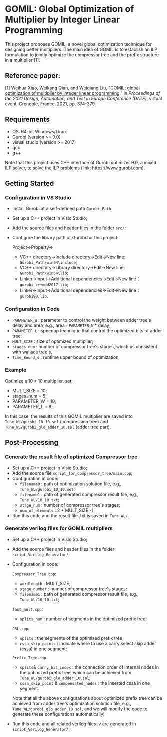 # GOMIL: Global Optimization of Multiplier by Integer Linear Programming
This project proposes GOMIL, a novel global optimization technique for designing better multipliers. The main idea of GOMIL is to establish an ILP formulation to jointly optimize the compressor tree and the prefix structure in a multiplier [1].

## Reference paper:
[1] Weihua Xiao, Weikang Qian, and Weiqiang Liu, "[GOMIL: global optimization of multiplier by integer linear programming](https://umji.sjtu.edu.cn/~wkqian/papers/Xiao_Qian_Liu_GOMIL_Global_Optimization_of_Multiplier_by_Integer_Linear_Programming.pdf)," in *Proceedings of the 2021 Design, Automation, and Test in Europe Conference (DATE)*, virtual event, Grenoble, France, 2021, pp. 374-379.

## Requirements
- OS: 64-bit Windows/Linux
- Gurobi (version >= 9.0)
- visual studio (version >= 2017)
- gcc
- g++

Note that this project uses C++ interface of Gurobi optimizer 9.0, a mixed ILP solver, to solve the ILP problems (link: https://www.gurobi.com).

## Getting Started
### Configuration in VS Studio
- Install Gurobi at a self-defined path `Gurobi_Path`
- Set up a C++ project in Visio Studio;
- Add the source files and header files in the folder `src/`;
- Configure the library path of Gurobi for this project:

  Project->Property->
  - VC++ directory->Include directory->Edit->New line: `Gurobi_Path\win64\include`;
  - VC++ directory->Library directory->Edit->New line: `Gurobi_Path\win64\lib`;
  - Linker->Input->Additional dependencies->Edit->New line： `gurobi_c++mdd2017.lib`;
  - Linker->Input->Additional dependencies->Edit->New line： `gurobi90.lib`.
  
### Configuration in Code
- `PARAMETER_W` : parameter to control the weight between adder tree's delay and area, e.g., area+ `PARAMETER_W` * delay;
- `PARAMETER_L` : speedup technique that control the optimized bits of adder tree;
- `MULT_SIZE` : size of optimized multiplier;
- `stages_num` : number of compressor tree's stages, which us consistent with wallace tree's.
- `Time_Bound_s` : runtime upper bound of optimization;

### Example
Optimize a 10 * 10  multiplier, set: 
- MULT_SIZE = 10;
- stages_num = 5;
- PARAMETER_W = 10;
- PARAMETER_L = 8;

In this case, the results of this GOMIL multiplier are saved into `Tune_WL/gurobi_10_10.sol` (compression tree) and `Tune_WL/gurobi_glo_adder_10.sol` (adder tree part).

## Post-Processing
### Generate the result file of optimized Compressor tree
- Set up a C++ project in Visio Studio;
- Add the source file `script_for_Compressor_tree/main.cpp`;
- Configuration in code:
  - `filename0` : path of optimization solution file, e.g., `Tune_WL/gurobi_10_10.sol`;
  - `filename1` : path of generated compressor result file, e.g., `Tune_WL/10_10.txt`;
  - `stage_num` : number of compressor tree's stages;
  - `num_of_elements` : 2 * MULT_SIZE -1;
- Run this code and the result file .txt is saved in `Tune_WL/`.

### Generate verilog files for GOMIL multipliers
- Set up a C++ project in Visio Studio;
- Add the source files and header files in the folder `script_Verilog_Generator/`;
- Configuration in code:
  
  `Compressor_Tree.cpp`:
  - `wordlength` : MULT_SIZE;
  - `stage_number` : number of compressor tree's stages;
  - `filename1` : path of generated compressor result file, e.g., `Tune_WL/10_10.txt`;
  
  `fast_mult.cpp`:
  - `splits_num` : number of segments in the optimized prefix tree;
  
  `CSL.cpp`:
  - `splits` : the segments of the optimized prefix tree;
  - `cssa_skip_points` : indicate where to use a carry select skip adder (cssa) in one segment;
  
  `Prefix_Tree.cpp`
  - `splits`& `carry_bit_index` : the connection order of internal nodes in the optimized prefix tree, which can be achieved from `Tune_WL/gurobi_glo_adder_10.sol`;
  - `cssa_skip_point` & `compensated_nodes` : the inserted cssa in one segment.
  
  Note that all the above configurations about optimized prefix tree can be achieved from adder tree's optimization solution file, e.g., `Tune_WL/gurobi_glo_adder_10.sol`, and we will modify the code to generate these configurations automatically!
  
- Run this code and all related verilog files .v are generated in `script_Verilog_Generator/`.
